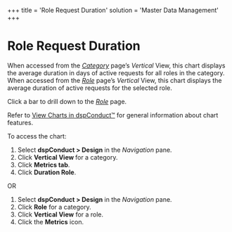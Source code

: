 +++
title = 'Role Request Duration'
solution = 'Master Data Management'
+++

# Role Request Duration

When accessed from the *[Category](Category_H.htm)* page’s *Vertical*
View, this chart displays the average duration in days of active
requests for all roles in the category. When accessed from the
*[Role](Role_H_dspConduct.htm)* page’s *Vertical* View, this chart
displays the average duration of active requests for the selected role.

Click a bar to drill down to the *[Role](Role_H_dspConduct.htm)* page.

Refer to [View Charts in dspConduct™](../Use_Cases/View_Charts.htm) for
general information about chart features.

To access the chart:

1.  Select **dspConduct \> Design** in the *Navigation* pane.
2.  Click **Vertical View <span style="font-weight: normal;">for a
    category</span>**.
3.  Click **Metrics tab**.
4.  Click **Duration Role**.

OR

1.  Select **dspConduct \> Design** in the *Navigation* pane.
2.  Click **Role** for a category.
3.  Click **Vertical View** for a role.
4.  Click the **Metrics** icon.
